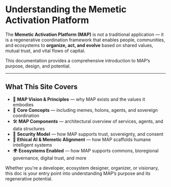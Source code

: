 # Understanding the Memetic Activation Platform

The **Memetic Activation Platform (MAP)** is not a traditional application — it is a regenerative coordination framework that enables people, communities, and ecosystems to **organize, act, and evolve** based on shared values, mutual trust, and vital flows of capital.

This documentation provides a comprehensive introduction to MAP’s purpose, design, and potential.

---

## What This Site Covers

- 🌱 **MAP Vision & Principles** — why MAP exists and the values it embodies
- 🧠 **Core Concepts** — including memes, holons, agents, and sovereign coordination
- 🛠 **MAP Components** — architectural overview of services, agents, and data structures
- 🔐 **Security Model** — how MAP supports trust, sovereignty, and consent
- 🤖 **Ethical AI & Memetic Alignment** — how MAP scaffolds humane intelligent systems
- 🌍 **Ecosystems Enabled** — how MAP supports commons, bioregional governance, digital trust, and more

Whether you're a developer, ecosystem designer, organizer, or visionary, this doc is your entry point into understanding MAP’s purpose and its regenerative potential.
